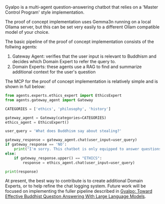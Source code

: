 Gyalpo is a multi-agent question-answering chatbot that relies on a 'Master Control Program' style implementation.

The proof of concept implementation uses Gemma3n running on a local Ollama server, but this can be set very easily to a different Ollam compatible model of your choice.

The basic pipeline of the proof of concept implementation consists of the follwing agents:

1. Gateway Agent: verifies that the user input is relevant to Buddhism and decides which Domain Expert to refer the query to.
2. Domain Experts: these agents use a RAG to find and summarize additional context for the user's question

The MCP for the proof of concept implementation is relatively simple and is shown in full below:

```python
from agents.experts.ethics_expert import EthicsExpert
from agents.gateway_agent import Gateway

CATEGORIES = ['ethics', 'philosophy', 'history']

gateway_agent = Gateway(categories=CATEGORIES)
ethics_agent = EthicsExpert()

user_query = 'What does Buddhism say about stealing?'

gateway_response = gateway_agent.chat(user_input=user_query)
if gateway_response == 'NO':
    print("I'm sorry. This chatbot is only equipped to answer questions about Buddhism. If your question is about Buddhism, try rephrasing.")
else:
    if gateway_response.upper() == "ETHICS":
        response = ethics_agent.chat(user_input=user_query)

print(response)
```

At present, the best way to contribute is to create additional Domain Experts, or to help refine the chat logging system. Future work will be focused on implementing the fuller pipeline described in [Gyalpo: Toward Effective Buddhist Question Answering With Large Language Models](https://forum.openpecha.org/t/gyalpo-toward-effective-buddhist-question-answering-with-large-language-models/421).